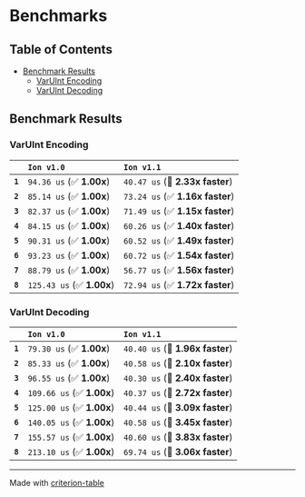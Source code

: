 # Benchmarks

## Table of Contents

- [Benchmark Results](#benchmark-results)
    - [VarUInt Encoding](#varuint-encoding)
    - [VarUInt Decoding](#varuint-decoding)

## Benchmark Results

### VarUInt Encoding

|         | `Ion v1.0`                | `Ion v1.1`                       |
|:--------|:--------------------------|:-------------------------------- |
| **`1`** | `94.36 us` (✅ **1.00x**)  | `40.47 us` (🚀 **2.33x faster**)  |
| **`2`** | `85.14 us` (✅ **1.00x**)  | `73.24 us` (✅ **1.16x faster**)  |
| **`3`** | `82.37 us` (✅ **1.00x**)  | `71.49 us` (✅ **1.15x faster**)  |
| **`4`** | `84.15 us` (✅ **1.00x**)  | `60.26 us` (✅ **1.40x faster**)  |
| **`5`** | `90.31 us` (✅ **1.00x**)  | `60.52 us` (✅ **1.49x faster**)  |
| **`6`** | `93.23 us` (✅ **1.00x**)  | `60.72 us` (✅ **1.54x faster**)  |
| **`7`** | `88.79 us` (✅ **1.00x**)  | `56.77 us` (✅ **1.56x faster**)  |
| **`8`** | `125.43 us` (✅ **1.00x**) | `72.94 us` (✅ **1.72x faster**)  |

### VarUInt Decoding

|         | `Ion v1.0`                | `Ion v1.1`                       |
|:--------|:--------------------------|:-------------------------------- |
| **`1`** | `79.30 us` (✅ **1.00x**)  | `40.40 us` (🚀 **1.96x faster**)  |
| **`2`** | `85.33 us` (✅ **1.00x**)  | `40.58 us` (🚀 **2.10x faster**)  |
| **`3`** | `96.55 us` (✅ **1.00x**)  | `40.30 us` (🚀 **2.40x faster**)  |
| **`4`** | `109.66 us` (✅ **1.00x**) | `40.37 us` (🚀 **2.72x faster**)  |
| **`5`** | `125.00 us` (✅ **1.00x**) | `40.44 us` (🚀 **3.09x faster**)  |
| **`6`** | `140.05 us` (✅ **1.00x**) | `40.58 us` (🚀 **3.45x faster**)  |
| **`7`** | `155.57 us` (✅ **1.00x**) | `40.60 us` (🚀 **3.83x faster**)  |
| **`8`** | `213.10 us` (✅ **1.00x**) | `69.74 us` (🚀 **3.06x faster**)  |

---
Made with [criterion-table](https://github.com/nu11ptr/criterion-table)

